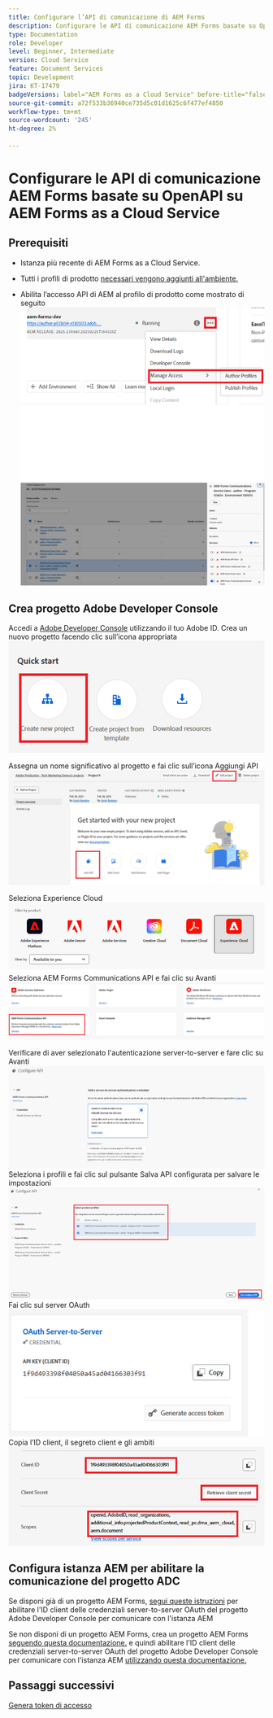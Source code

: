 ```yaml
---
title: Configurare l’API di comunicazione di AEM Forms
description: Configurare le API di comunicazione AEM Forms basate su OpenAPI per l’autenticazione server-to-server
type: Documentation
role: Developer
level: Beginner, Intermediate
version: Cloud Service
feature: Document Services
topic: Development
jira: KT-17479
badgeVersions: label="AEM Forms as a Cloud Service" before-title="false"
source-git-commit: a72f533b36940ce735d5c01d1625c6f477ef4850
workflow-type: tm+mt
source-wordcount: '245'
ht-degree: 2%

---
```


# Configurare le API di comunicazione AEM Forms basate su OpenAPI su AEM Forms as a Cloud Service

## Prerequisiti

* Istanza più recente di AEM Forms as a Cloud Service.
* Tutti i profili di prodotto [ necessari vengono aggiunti all&#39;ambiente.](https://experienceleague.adobe.com/it/docs/experience-manager-learn/cloud-service/aem-apis/invoke-openapi-based-aem-apis)

* Abilita l’accesso API di AEM al profilo di prodotto come mostrato di seguito
  ![profilo_prodotto1](assets/product-profiles1.png)
  ![profilo_prodotto](assets/product-profiles.png)

## Crea progetto Adobe Developer Console

Accedi a [Adobe Developer Console](https://developer.adobe.com/console/) utilizzando il tuo Adobe ID.
Crea un nuovo progetto facendo clic sull’icona appropriata
![nuovo-progetto](assets/new-project.png)

Assegna un nome significativo al progetto e fai clic sull’icona Aggiungi API
![nuovo-progetto](assets/new-project2.png)

Seleziona Experience Cloud
![nuovo-progetto3](assets/new-project3.png)
Seleziona AEM Forms Communications API e fai clic su Avanti
![nuovo-progetto4](assets/new-project4.png)

Verificare di aver selezionato l&#39;autenticazione server-to-server e fare clic su Avanti
![nuovo-progetto5](assets/new-project5.png)
Seleziona i profili e fai clic sul pulsante Salva API configurata per salvare le impostazioni
![nuovo-progetto6](assets/new-project6.png)
Fai clic sul server OAuth
![nuovo-progetto7](assets/new-project7.png)
Copia l’ID client, il segreto client e gli ambiti
![nuovo-progetto8](assets/new-project8.png)

## Configura istanza AEM per abilitare la comunicazione del progetto ADC

Se disponi già di un progetto AEM Forms, [segui queste istruzioni](https://experienceleague.adobe.com/it/docs/experience-manager-learn/cloud-service/aem-apis/invoke-openapi-based-aem-apis) per abilitare l&#39;ID client delle credenziali server-to-server OAuth del progetto Adobe Developer Console per comunicare con l&#39;istanza AEM

Se non disponi di un progetto AEM Forms, crea un progetto AEM Forms [ seguendo questa documentazione.](https://experienceleague.adobe.com/en/docs/experience-manager-learn/cloud-service/forms/developing-for-cloud-service/getting-started) e quindi abilitare l&#39;ID client delle credenziali server-to-server OAuth del progetto Adobe Developer Console per comunicare con l&#39;istanza AEM [utilizzando questa documentazione.](https://experienceleague.adobe.com/it/docs/experience-manager-learn/cloud-service/aem-apis/invoke-openapi-based-aem-apis)


## Passaggi successivi

[Genera token di accesso](./generate-access-token.md)